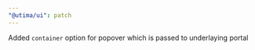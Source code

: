 ```yaml
---
"@utima/ui": patch
---
```


Added `container` option for popover which is passed to underlaying portal
